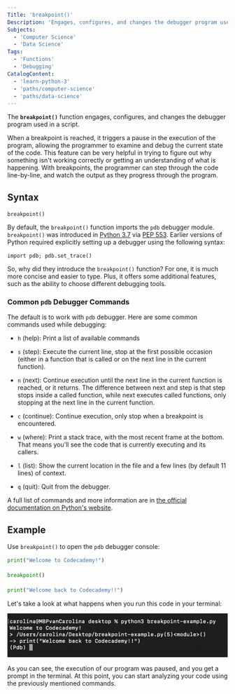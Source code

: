 ```yaml
---
Title: 'breakpoint()'
Description: 'Engages, configures, and changes the debugger program used in a script.'
Subjects:
  - 'Computer Science'
  - 'Data Science'
Tags:
  - 'Functions'
  - 'Debugging'
CatalogContent:
  - 'learn-python-3'
  - 'paths/computer-science'
  - 'paths/data-science'
---
```


The **`breakpoint()`** function engages, configures, and changes the debugger program used in a script. 

When a breakpoint is reached, it triggers a pause in the execution of the program, allowing the programmer to examine and debug the current state of the code. This feature can be very helpful in trying to figure out why something isn't working correctly or getting an understanding of what is happening. With breakpoints, the programmer can step through the code line-by-line, and watch the output as they progress through the program.

## Syntax

```pseudo
breakpoint()
```

By default, the `breakpoint()` function imports the `pdb` debugger module.
`breakpoint()` was introduced in [Python 3.7](https://docs.python.org/3/whatsnew/3.7.html#whatsnew37-pep553) via [PEP 553](https://peps.python.org/pep-0553/). Earlier versions of Python required explicitly setting up a debugger using the following syntax:

```pseudo
import pdb; pdb.set_trace()
```

So, why did they introduce the `breakpoint()` function? For one, it is much more concise and easier to type. Plus, it offers some additional features, such as the ability to choose different debugging tools.

### Common `pdb` Debugger Commands

The default is to work with `pdb` debugger. Here are some common commands used while debugging:

- `h` (help): Print a list of available commands

- `s` (step): Execute the current line, stop at the first possible occasion (either in a function that is called or on the next line in the current function).

-  `n` (next): Continue execution until the next line in the current function is reached, or it returns. The difference between next and step is that step stops inside a called function, while next executes called functions, only stopping at the next line in the current function.

- `c` (continue): Continue execution, only stop when a breakpoint is encountered.

- `w` (where): Print a stack trace, with the most recent frame at the bottom. That means  you'll see the code that is currently executing and its callers.

- `l` (list): Show the current location in the file and a few lines (by default 11 lines) of context.

- `q` (quit): Quit from the debugger. 

A full list of commands and more information are in [the official documentation on Python's website](https://docs.python.org/3/library/pdb.html#debugger-commands).

## Example

Use `breakpoint()` to open the `pdb` debugger console:

```python
print("Welcome to Codecademy!")

breakpoint()

print("Welcome back to Codecademy!!")
```

Let's take a look at what happens when you run this code in your terminal:

![Screenshot of terminal showing the breakpoint() formula](Screenshot-Terminal-Breakpoint.png)

As you can see, the execution of our program was paused, and you get a prompt in the terminal. At this point, you can start analyzing your code using the previously mentioned commands.